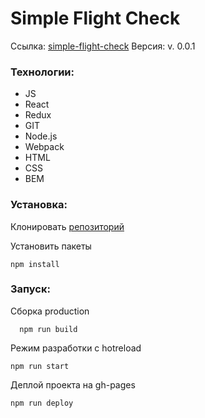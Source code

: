 # Simple Flight Check

Ссылка: [simple-flight-check](https://ininferno.github.io/simple-flight-check/ "Виджет поиска билетов")
Версия: v. 0.0.1

### Технологии: 
- JS 
- React
- Redux
- GIT
- Node.js
- Webpack
- HTML
- CSS
- BEM

### Установка:

Клонировать [репозиторий](https://github.com/InInferno/weather-react-redux.git)

Установить пакеты

    npm install

### Запуск:

Сборка production

      npm run build
      
Режим разработки с hotreload

    npm run start

Деплой проекта на gh-pages

    npm run deploy
